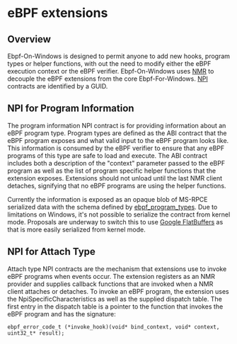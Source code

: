 # eBPF extensions

## Overview

Ebpf-On-Windows is designed to permit anyone to add new hooks, program types or helper functions, with out the need to modify either the eBPF execution context or the eBPF verifier. Ebpf-On-Windows uses [NMR](https://docs.microsoft.com/en-us/windows-hardware/drivers/network/network-module-registrar2) to decouple the eBPF extensions from the core Ebpf-For-Windows. [NPI](https://docs.microsoft.com/en-us/windows-hardware/drivers/network/network-programming-interface) contracts are identified by a GUID.

## NPI for Program Information

The program information NPI contract is for providing information about an eBPF program type. Program types are defined as the ABI contract that the eBPF program exposes and what valid input to the eBPF program looks like. This information is consumed by the eBPF verifier to ensure that any eBPF programs of this type are safe to load and execute. The ABI contract includes both a description of the &quot;context&quot; parameter passed to the eBPF program as well as the list of program specific helper functions that the extension exposes. Extensions should not unload until the last NMR client detaches, signifying that no eBPF programs are using the helper functions.

Currently the information is exposed as an opaque blob of MS-RPCE serialized data with the schema defined by [ebpf_program_types](https://github.com/microsoft/ebpf-for-windows/blob/master/libs/platform/ebpf_program_types.idl). Due to limitations on Windows, it's not possible to serialize the contract from kernel mode. Proposals are underway to switch this to use [Google FlatBuffers](https://google.github.io/flatbuffers/) as that is more easily serialized from kernel mode.

## NPI for Attach Type

Attach type NPI contracts are the mechanism that extensions use to invoke eBPF programs when events occur. The extension registers as an NMR provider and supplies callback functions that are invoked when a NMR client attaches or detaches. To invoke an eBPF program, the extension uses the NpiSpecificCharacteristics as well as the supplied dispatch table. The first entry in the dispatch table is a pointer to the function that invokes the eBPF program and has the signature:

```
ebpf_error_code_t (*invoke_hook)(void* bind_context, void* context, uint32_t* result);
```